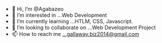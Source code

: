 - 👋 Hi, I’m @Agabazeo
- 👀 I’m interested in ...Web Development
- 🌱 I’m currently learning ...HTLM, CSS, Javascript.
- 💞️ I’m looking to collaborate on ...Web Development Project
- 📫 How to reach me ...gallaway.biz2014@gmail.com

<!---
Agabazeo/Agabazeo is a ✨ special ✨ repository because its `README.md` (this file) appears on your GitHub profile.
You can click the Preview link to take a look at your changes.
--->
